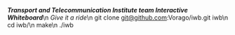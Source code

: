 ***Transport and Telecommunication Institute team Interactive Whiteboard***\n
*Give it a ride*\n
git clone git@github.com:Vorago/iwb.git iwb\n
cd iwb/\n
make\n
./iwb
